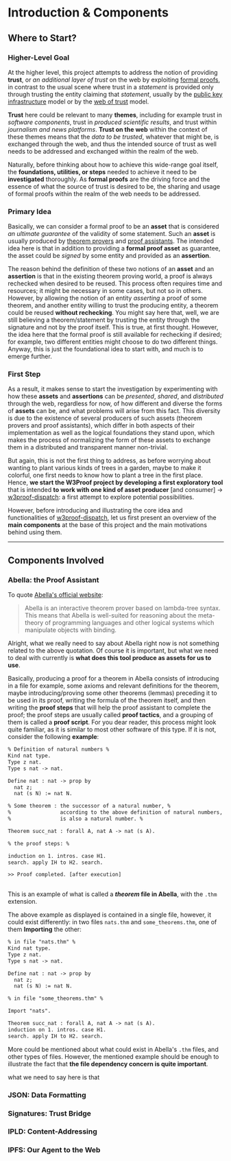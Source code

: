# Introduction & Components

## Where to Start?

### Higher-Level Goal

At the higher level, this project attempts to address the notion of providing **trust**, or *an additional layer of trust* on the web by exploiting [formal proofs](https://en.wikipedia.org/wiki/Formal_verification#:~:text=In%20the%20context%20of%20hardware,using%20formal%20methods%20of%20mathematics.), in contrast to the usual scene where trust in a *statement* is provided only through trusting the entity claiming that *statement*, usually by the [public key infrastructure](https://en.wikipedia.org/wiki/Public_key_infrastructure) model or by the [web of trust](https://en.wikipedia.org/wiki/Web_of_trust) model.

**Trust** here could be relevant to many **themes**, including for example trust in *software components*, trust in *produced scientific results*, and trust within *journalism and news platforms*. **Trust on the web** within the context of these themes means that the *data to be trusted*, whatever that might be, is exchanged through the web, and thus the intended source of trust as well needs to be addressed and exchanged within the realm of the web.

Naturally, before thinking about how to achieve this wide-range goal itself, the **foundations, utilities, or steps** needed to achieve it need to be **investigated** thoroughly. As **formal proofs** are the driving force and the essence of what the source of trust is desired to be, the sharing and usage of formal proofs within the realm of the web needs to be addressed.

### Primary Idea

Basically, we can consider a formal proof to be an **asset** that is considered *an ultimate guarantee* of the validity of some statement. Such an **asset** is usually produced by [theorem provers](https://en.wikipedia.org/wiki/Automated_theorem_proving) and [proof assistants](https://en.wikipedia.org/wiki/Proof_assistant). The intended idea here is that in addition to providing a **formal proof asset** as guarantee, the asset could be *signed* by some entity and provided as an **assertion**.

The reason behind the definition of these two notions of an **asset** and an **assertion** is that in the existing theorem proving world, a proof is always rechecked when desired to be reused. This process often requires time and resources; it might be necessary in some cases, but not so in others. However, by allowing the notion of an entity *asserting* a proof of some theorem, and another entity willing to trust the producing entity, a theorem could be reused **without rechecking**. You might say here that, well, we are still believing a theorem/statement by trusting the entity through the signature and not by the proof itself. This is true, at first thought. However, the idea here that the formal proof is still available for rechecking if desired; for example, two different entities might choose to do two different things. Anyway, this is just the foundational idea to start with, and much is to emerge further.

### First Step

As a result, it makes sense to start the investigation by experimenting with how these **assets** and **assertions** can be *presented*, *shared*, and *distributed* through the web, regardless for now, of how different and diverse the forms of **assets** can be, and what problems will arise from this fact. This diversity is due to the existence of several producers of such assets (theorem provers and proof assistants), which differ in both aspects of their implementation as well as the logical foundations they stand upon, which makes the process of normalizing the form of these assets to exchange them in a distributed and transparent manner non-trivial.

But again, this is not the first thing to address, as before worrying about wanting to plant various kinds of trees in a garden, maybe to make it colorful, one first needs to know how to plant a tree in the first place. Hence, **we start the W3Proof project by developing a first exploratory tool** that is intended **to work with one kind of asset producer** [and consumer] &rarr; [w3proof-dispatch](./w3proof-dispatch.md): a first attempt to explore potential possibilities.

However, before introducing and illustrating the core idea and functionalities of [w3proof-dispatch](./w3proof-dispatch.md), let us first present an overview of the **main components** at the base of this project and the main motivations behind using them.

---

## Components Involved

### Abella: the Proof Assistant

To quote [Abella's official website](https://abella-prover.org):

> Abella is an interactive theorem prover based on lambda-tree syntax. This means that Abella is well-suited for reasoning about the meta-theory of programming languages and other logical systems which manipulate objects with binding.

Alright, what we really need to say about Abella right now is not something related to the above quotation. Of course it is important, but what we need to deal with currently is **what does this tool produce as assets for us to use**.

Basically, producing a proof for a theorem in Abella consists of introducing in a file for example, some axioms and relevant definitions for the theorem, maybe introducing/proving some other theorems (lemmas) preceding it to be used in its proof, writing the formula of the theorem itself, and then writing the **proof steps** that will help the proof assistant to complete the proof; the proof steps are usually called **proof tactics**, and a grouping of them is called a **proof script**. For you dear reader, this process might look quite familiar, as it is similar to most other software of this type. If it is not, consider the following **example**:

```apache
% Definition of natural numbers %
Kind nat type.
Type z nat.
Type s nat -> nat.

Define nat : nat -> prop by
  nat z;
  nat (s N) := nat N.

% Some theorem : the successor of a natural number, %
%                according to the above definition of natural numbers, %
%                is also a natural number. %

Theorem succ_nat : forall A, nat A -> nat (s A).

% the proof steps: %

induction on 1. intros. case H1.
search. apply IH to H2. search.

>> Proof completed. [after execution]
  
```

This is an example of what is called a ***theorem* file in Abella**, with the `.thm` extension.

The above example as displayed is contained in a single file, however, it could exist differently: in two files `nats.thm` and `some_theorems.thm`, one of them **Importing** the other:

```apache
% in file "nats.thm" %
Kind nat type.
Type z nat.
Type s nat -> nat.

Define nat : nat -> prop by
  nat z;
  nat (s N) := nat N.
```

```apache
% in file "some_theorems.thm" %

Import "nats".

Theorem succ_nat : forall A, nat A -> nat (s A).
induction on 1. intros. case H1.
search. apply IH to H2. search.
```

More could be mentioned about what could exist in Abella's `.thm` files, and other types of files. However, the mentioned example should be enough to illustrate the fact that **the file dependency concern is quite important**.

what we need to say here is that 

### JSON: Data Formatting

### Signatures: Trust Bridge

### IPLD: Content-Addressing

### IPFS: Our Agent to the Web

